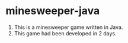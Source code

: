 # minesweeper-java
1) This is a minesweeper game written in Java.
2) This game had been developed in 2 days.
